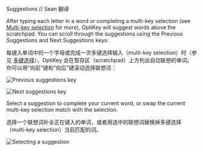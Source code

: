Suggestions // Sean 翻译

After typing each letter in a word or completing a multi-key selection (see [Multi-key selection](https://github.com/JuliusSweetland/OptiKey/wiki/User-Guide#multi-key-selection) for more), OptiKey will suggest words above the scratchpad. You can scroll through the suggestions using the Previous Suggestions and Next Suggestions keys:

每键入单词中的一个字母或完成一次多键选择输入（multi-key selection）时（参见 [多键选择](https://github.com/JuliusSweetland/OptiKey/wiki/User-Guide#multi-key-selection)），OptiKey 会在暂存区（scratchpad）上方列出自动联想的单词。你可以用“向前”键和“向后”键滚动选择联想词：

![Previous suggestions key](https://github.com/JuliusSweetland/OptiKey/blob/gh-pages/images/Key_Previous_Suggestions_Up.png)

![Next suggestions key](https://github.com/JuliusSweetland/OptiKey/blob/gh-pages/images/Key_Next_Suggestions_Up.png)

Select a suggestion to complete your current word, or swap the current multi-key selection match with the selection.

选择一个联想词补全正在键入的单词，或者用选中的联想词替换掉多键选择（multi-key selection）当前匹配的词。

![Selecting a suggestion](https://github.com/JuliusSweetland/OptiKey/blob/gh-pages/images/Selecting_A_Suggestions.png)
